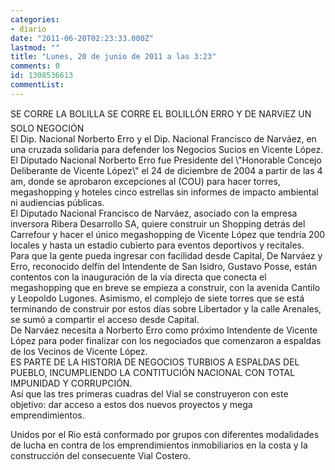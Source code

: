 ```yaml
---
categories:
- diario
date: "2011-06-20T02:23:33.000Z"
lastmod: ""
title: "Lunes, 20 de junio de 2011 a las 3:23"
comments: 0
id: 1308536613
commentList:
---
```


SE CORRE LA BOLILLA SE CORRE EL BOLILLÓN ERRO Y DE NARVíEZ UN SOLO NEGOCIÓN  
El Dip. Nacional Norberto Erro y el Dip. Nacional Francisco de Narváez, en una cruzada solidaria para defender los Negocios Sucios en Vicente López.  
El Diputado Nacional Norberto Erro fue Presidente del \\"Honorable Concejo Deliberante de Vicente López\\" el 24 de diciembre de 2004 a partir de las 4 am, donde se aprobaron excepciones al (COU) para hacer torres, megashopping y hoteles cinco estrellas sin informes de impacto ambiental ni audiencias públicas.  
El Diputado Nacional Francisco de Narváez, asociado con la empresa inversora Ribera Desarrollo SA, quiere construir un Shopping detrás del Carrefour y hacer el único megashopping de Vicente López que tendría 200 locales y hasta un estadio cubierto para eventos deportivos y recitales.  
Para que la gente pueda ingresar con facilidad desde Capital, De Narváez y Erro, reconocido delfín del Intendente de San Isidro, Gustavo Posse, están contentos con la inauguración de la  vía directa que conecta el megashopping que en breve se empieza a construir, con la avenida Cantilo y Leopoldo Lugones. Asimismo, el complejo de siete torres que se está terminando de construir por estos días sobre Libertador y la calle Arenales, se sumó a compartir el acceso desde Capital.  
De Narváez necesita a Norberto Erro como próximo Intendente de Vicente López para poder finalizar con los negociados que comenzaron a espaldas de los Vecinos de Vicente López.  
ES PARTE DE LA HISTORIA DE NEGOCIOS TURBIOS A ESPALDAS DEL PUEBLO, INCUMPLIENDO LA CONTITUCIÓN NACIONAL CON TOTAL IMPUNIDAD Y CORRUPCIÓN.  
Así que las tres primeras cuadras del Vial se construyeron con este objetivo: dar acceso a estos dos nuevos proyectos y mega emprendimientos.  
  
Unidos por el Rio está conformado por grupos con diferentes modalidades de lucha en contra de los emprendimientos inmobiliarios en la costa y la construcción del consecuente Vial Costero.